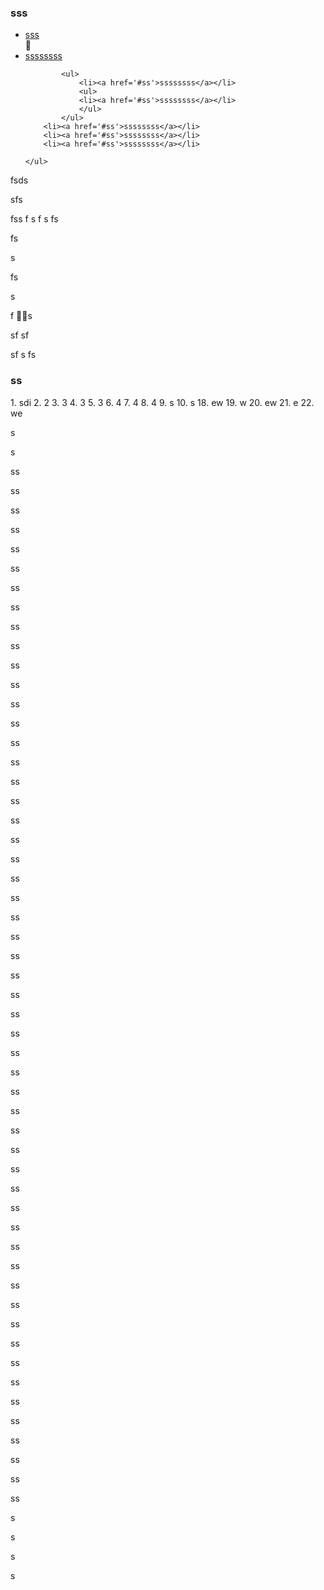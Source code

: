 <h3>sss</h3>

<div style="width:100;height:0;"></div>
<div style="position:sticky;top:50;right:50">
	<ul>
		<li><a href='#ss'>sss</a></li>
		<li><a href='#ss'>ssssssss</a></li>
		
			<ul>
				<li><a href='#ss'>ssssssss</a></li>
				<ul>
				<li><a href='#ss'>ssssssss</a></li>
				</ul>
			</ul>
		<li><a href='#ss'>ssssssss</a></li>
		<li><a href='#ss'>ssssssss</a></li>
		<li><a href='#ss'>ssssssss</a></li>
		
	</ul>

	
</div>

fsds



sfs

fss
f
s
f
s
fs

fs

s


fs

s

f
s

sf
sf

sf
s
fs

<h3 id='ss'>ss</h3>
1. sdi
2. 2
3. 3
4. 3
5. 3
6. 4
7. 4
8. 4
9. s
10. s
18. ew
19. w
20. ew
21. e
22. we


s


s
<p>ss</p>
<p>ss</p>
<p>ss</p>
<p>ss</p>
<p>ss</p>
<p>ss</p>
<p>ss</p>
<p>ss</p>
<p>ss</p>
<p>ss</p>
<p>ss</p>
<p>ss</p>
<p>ss</p>
<p>ss</p>
<p>ss</p>
<p>ss</p>
<p>ss</p>
<p>ss</p>
<p>ss</p>
<p>ss</p>
<p>ss</p>
<p>ss</p>
<p>ss</p>
<p>ss</p>
<p>ss</p>
<p>ss</p>
<p>ss</p>
<p>ss</p>
<p>ss</p>
<p>ss</p>
<p>ss</p>
<p>ss</p>
<p>ss</p>
<p>ss</p>
<p>ss</p>
<p>ss</p>
<p>ss</p>
<p>ss</p>
<p>ss</p>
<p>ss</p>
<p>ss</p>
<p>ss</p>
<p>ss</p>
<p>ss</p>
<p>ss</p>
<p>ss</p>
<p>ss</p>
<p>ss</p>
<p>ss</p>
<p>ss</p>
<p>ss</p>
<p>ss</p>
<p>ss</p>
<p>ss</p>

s

s


s

s


